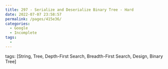 ```yaml
---
title: 297 - Serialize and Deserialize Binary Tree - Hard
date: 2022-07-07 23:58:57
permalink: /pages/415e36/
categories:
  - Google
  - Incomplete
tags:
  - 
---
```

tags: [String, Tree, Depth-First Search, Breadth-First Search, Design, Binary Tree]